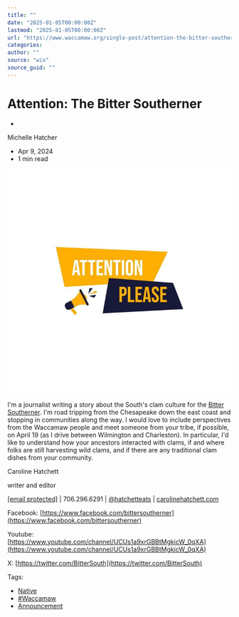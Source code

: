 ```yaml
---
title: ""
date: "2025-01-05T00:00:00Z"
lastmod: "2025-01-05T00:00:00Z"
url: "https://www.waccamaw.org/single-post/attention-the-bitter-southerner"
categories:
author: ""
source: "wix"
source_guid: ""
---
```


# Attention: The Bitter Southerner

-

Michelle Hatcher
- Apr 9, 2024
- 1 min read

![ree](./images/98a108_92627e666e964a9c9c318d120a32c11c~mv2-1.jpg)

I'm a journalist writing a story about the South's clam culture for the [Bitter Southerner](https://bittersoutherner.com/). I'm road tripping from the Chesapeake down the east coast and stopping in communities along the way. I would love to include perspectives from the Waccamaw people and meet someone from your tribe, if possible, on April 19 (as I drive between Wilmington and Charleston). In particular, I'd like to understand how your ancestors interacted with clams, if and where folks are still harvesting wild clams, and if there are any traditional clam dishes from your community.

Caroline Hatchett

writer and editor

[[email protected]](/cdn-cgi/l/email-protection#06656774696a6f6863286e6772656e63727246616b676f6a2865696b) | 706.296.6291 | [@hatchetteats](https://www.instagram.com/hatchetteats/) | [carolinehatchett.com](http://carolinehatchett.com)

Facebook: [https://www.facebook.com/bittersoutherner](https://www.facebook.com/bittersoutherner)

Youtube: [https://www.youtube.com/channel/UCUs1a9xrGBBtMgkicW_0qXA](https://www.youtube.com/channel/UCUs1a9xrGBBtMgkicW_0qXA)

X: [https://twitter.com/BitterSouth](https://twitter.com/BitterSouth)

Tags:

- [Native](https://www.waccamaw.org/updates/tags/native)
- [#Waccamaw](https://www.waccamaw.org/updates/tags/waccamaw-1)
- [Announcement](https://www.waccamaw.org/updates/tags/announcement)

